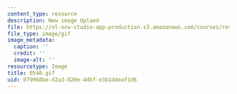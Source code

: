 ```yaml
---
content_type: resource
description: New image Uplaod
file: https://ol-ocw-studio-app-production.s3.amazonaws.com/courses/res-21g-01-kana-spring-2010/079968bed2a3820e4dbfe3b1d4eaf1d6_0540.gif
file_type: image/gif
image_metadata:
  caption: ''
  credit: ''
  image-alt: ''
resourcetype: Image
title: 0540.gif
uid: 079968be-d2a3-820e-4dbf-e3b1d4eaf1d6
---
```

